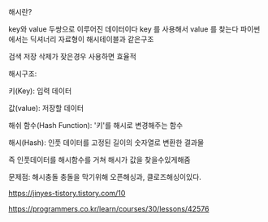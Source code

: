 해시란?

key와 value 두쌍으로 이루어진 데이터이다
key 를 사용해서 value 를 찾는다
파이썬에서는 딕셔너리 자료형이 해시테이블과 같은구조

검색 저장 삭제가 잦은경우 사용하면 효율적

해시구조:
 
키(Key): 입력 데이터 
 
값(value): 저장할 데이터 

해쉬 함수(Hash Function): '키'를 해시로 변경해주는 함수

해시(Hash): 인풋 데이터를 고정된 길이의 숫자열로 변환한 결과물

즉 인풋데이터를 해시함수를 거쳐 해시가 값을 찾을수있게해줌

문제점: 해시충돌
    충돌을 막기위해 오픈해싱과, 클로즈해싱이있다.

    
https://jinyes-tistory.tistory.com/10


https://programmers.co.kr/learn/courses/30/lessons/42576